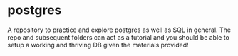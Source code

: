 # postgres

A repository to practice and explore postgres as well as SQL in general.
The repo and subsequent folders can act as a tutorial and you should be able to setup a working and thriving DB given the materials provided!
